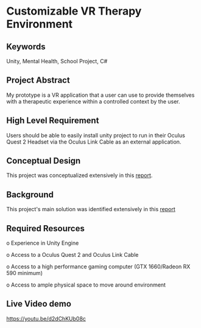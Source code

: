 # Customizable VR Therapy Environment

## Keywords

Unity, Mental Health, School Project, C#

## Project Abstract

My prototype is a VR application that a user can use to provide themselves with a therapeutic experience within a controlled context by the user.

## High Level Requirement

Users should be able to easily install unity project to run in their Oculus Quest 2 Headset via the Oculus Link Cable as an external application.

## Conceptual Design

This project was conceptualized extensively in this [report](Concept_Design_Paper.pdf).

## Background

This project's main solution was identified extensively in this [report](Identify_and_Define_a_Problem.pdf)

## Required Resources

o Experience in Unity Engine

o Access to a Oculus Quest 2 and Oculus Link Cable

o Access to a high performance gaming computer (GTX 1660/Radeon RX 590 minimum) 

o Access to ample physical space to move around environment

## Live Video demo

https://youtu.be/d2dChKUb08c
